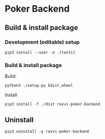 # Poker Backend

## Build & install package

### Development (editable) setup

```
pip3 install --user -e .[tests]
```

### Build & install package

Build:
```
python3 ./setup.py bdist_wheel
```

Install
```
pip3 install -f ./dist ravvi-poker-backend
```

## Uninstall
```
pip3 uninstall -y ravvi-poker-backend
```
